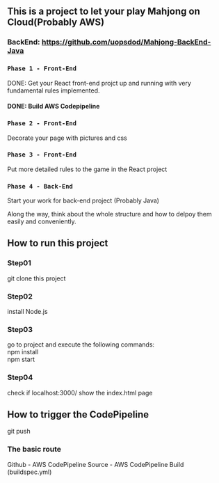 
## This is a project to let your play Mahjong on Cloud(Probably AWS)
### BackEnd: https://github.com/uopsdod/Mahjong-BackEnd-Java

### `Phase 1 - Front-End`

DONE: Get your React front-end projct up and running with very fundamental rules implemented.

#### DONE: Build AWS Codepipeline

### `Phase 2 - Front-End`

Decorate your page with pictures and css 

### `Phase 3 - Front-End`

Put more detailed rules to the game in the React project

### `Phase 4 - Back-End`

Start your work for back-end project (Probably Java)

  
Along the way, think about the whole structure and how to delpoy them easily and conveniently.



## How to run this project 

### Step01 
git clone this project

### Step02
install Node.js 

### Step03 
go to project and execute the following commands:  
npm install  
npm start  

### Step04
check if localhost:3000/ show the index.html page

## How to trigger the CodePipeline 
git push 
### The basic route 
Github - AWS CodePipeline Source - AWS CodePipeline Build (buildspec.yml)
